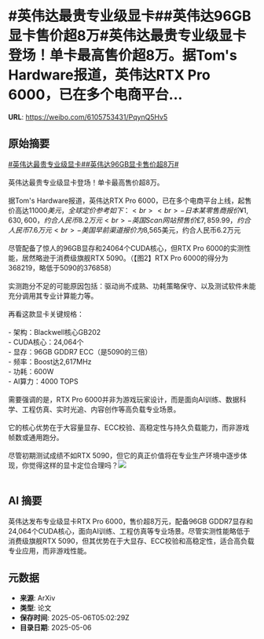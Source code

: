 # #英伟达最贵专业级显卡##英伟达96GB显卡售价超8万#英伟达最贵专业级显卡登场！单卡最高售价超8万。据Tom's Hardware报道，英伟达RTX Pro 6000，已在多个电商平台...

**URL**: https://weibo.com/6105753431/PqynQ5Hv5

## 原始摘要

<a href="https://m.weibo.cn/search?containerid=231522type%3D1%26t%3D10%26q%3D%23%E8%8B%B1%E4%BC%9F%E8%BE%BE%E6%9C%80%E8%B4%B5%E4%B8%93%E4%B8%9A%E7%BA%A7%E6%98%BE%E5%8D%A1%23&amp;extparam=%23%E8%8B%B1%E4%BC%9F%E8%BE%BE%E6%9C%80%E8%B4%B5%E4%B8%93%E4%B8%9A%E7%BA%A7%E6%98%BE%E5%8D%A1%23" data-hide=""><span class="surl-text">#英伟达最贵专业级显卡#</span></a><a href="https://m.weibo.cn/search?containerid=231522type%3D1%26t%3D10%26q%3D%23%E8%8B%B1%E4%BC%9F%E8%BE%BE96GB%E6%98%BE%E5%8D%A1%E5%94%AE%E4%BB%B7%E8%B6%858%E4%B8%87%23&amp;extparam=%23%E8%8B%B1%E4%BC%9F%E8%BE%BE96GB%E6%98%BE%E5%8D%A1%E5%94%AE%E4%BB%B7%E8%B6%858%E4%B8%87%23" data-hide=""><span class="surl-text">#英伟达96GB显卡售价超8万#</span></a><br><br>英伟达最贵专业级显卡登场！单卡最高售价超8万。<br><br>据Tom's Hardware报道，英伟达RTX Pro 6000，已在多个电商平台上线，起售价高达$11000美元，全球定价参考如下：<br><br>- 日本某零售商报价¥1,630,600，约合人民币8.2万元<br>- 英国Scan网站预售价£7,859.99，约合人民币7.6万元<br>- 美国早前渠道报价为$8,565美元，约合人民币6.2万元<br><br>尽管配备了惊人的96GB显存和24064个CUDA核心，但RTX Pro 6000的实测性能，居然略逊于消费级旗舰RTX 5090。（【图2】RTX Pro 6000的得分为368219，略低于5090的376858）<br><br>实测跑分不足的可能原因包括：驱动尚不成熟、功耗策略保守、以及测试软件未能充分调用其专业计算能力等。<br><br>再看这款显卡关键规格：<br><br>- 架构：Blackwell核心GB202<br>- CUDA核心：24,064个<br>- 显存：96GB GDDR7 ECC（是5090的三倍）<br>- 频率：Boost达2,617MHz<br>- 功耗：600W<br>- AI算力：4000 TOPS<br><br>需要强调的是，RTX Pro 6000并非为游戏玩家设计，而是面向AI训练、数据科学、工程仿真、实时光追、内容创作等高负载专业场景。<br><br>它的核心优势在于大容量显存、ECC校验、高稳定性与持久负载能力，而非游戏帧数或通用跑分。<br><br>尽管初期测试成绩不如RTX 5090，但它的真正价值将在专业生产环境中逐步体现，你觉得这样的显卡定位合理吗？<img style="" src="https://tvax3.sinaimg.cn/large/006Fd7o3gy1i15ofodhf9j30xc0irqdr.jpg" referrerpolicy="no-referrer"><br><br>

## AI 摘要

英伟达发布专业级显卡RTX Pro 6000，售价超8万元，配备96GB GDDR7显存和24,064个CUDA核心，面向AI训练、工程仿真等专业场景。尽管实测性能略低于消费级旗舰RTX 5090，但其优势在于大显存、ECC校验和高稳定性，适合高负载专业应用，而非游戏性能。

## 元数据

- **来源**: ArXiv
- **类型**: 论文
- **保存时间**: 2025-05-06T05:02:29Z
- **目录日期**: 2025-05-06
